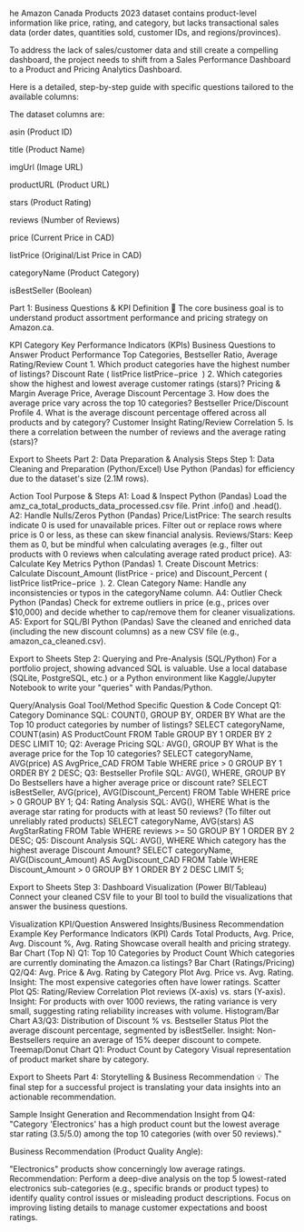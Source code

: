 he Amazon Canada Products 2023 dataset contains product-level information like price, rating, and category, but lacks transactional sales data (order dates, quantities sold, customer IDs, and regions/provinces).

To address the lack of sales/customer data and still create a compelling dashboard, the project needs to shift from a Sales Performance Dashboard to a Product and Pricing Analytics Dashboard.

Here is a detailed, step-by-step guide with specific questions tailored to the available columns:

The dataset columns are:

asin (Product ID)

title (Product Name)

imgUrl (Image URL)

productURL (Product URL)

stars (Product Rating)

reviews (Number of Reviews)

price (Current Price in CAD)

listPrice (Original/List Price in CAD)

categoryName (Product Category)

isBestSeller (Boolean)

Part 1: Business Questions & KPI Definition 🎯
The core business goal is to understand product assortment performance and pricing strategy on Amazon.ca.

KPI Category	Key Performance Indicators (KPIs)	Business Questions to Answer
Product Performance	Top Categories, Bestseller Ratio, Average Rating/Review Count	1. Which product categories have the highest number of listings?
Discount Rate ( 
listPrice
listPrice−price
​
 )	2. Which categories show the highest and lowest average customer ratings (stars)?
Pricing & Margin	Average Price, Average Discount Percentage	3. How does the average price vary across the top 10 categories?
Bestseller Price/Discount Profile	4. What is the average discount percentage offered across all products and by category?
Customer Insight	Rating/Review Correlation	5. Is there a correlation between the number of reviews and the average rating (stars)?

Export to Sheets
Part 2: Data Preparation & Analysis Steps
Step 1: Data Cleaning and Preparation (Python/Excel)
Use Python (Pandas) for efficiency due to the dataset's size (2.1M rows).

Action	Tool	Purpose & Steps
A1: Load & Inspect	Python (Pandas)	Load the amz_ca_total_products_data_processed.csv file. Print .info() and .head().
A2: Handle Nulls/Zeros	Python (Pandas)	Price/ListPrice: The search results indicate 0 is used for unavailable prices. Filter out or replace rows where price is 0 or less, as these can skew financial analysis. Reviews/Stars: Keep them as 0, but be mindful when calculating averages (e.g., filter out products with 0 reviews when calculating average rated product price).
A3: Calculate Key Metrics	Python (Pandas)	1. Create Discount Metrics: Calculate Discount_Amount (listPrice - price) and Discount_Percent ( 
listPrice
listPrice−price
​
 ). 2. Clean Category Name: Handle any inconsistencies or typos in the categoryName column.
A4: Outlier Check	Python (Pandas)	Check for extreme outliers in price (e.g., prices over $10,000) and decide whether to cap/remove them for cleaner visualizations.
A5: Export for SQL/BI	Python (Pandas)	Save the cleaned and enriched data (including the new discount columns) as a new CSV file (e.g., amazon_ca_cleaned.csv).

Export to Sheets
Step 2: Querying and Pre-Analysis (SQL/Python)
For a portfolio project, showing advanced SQL is valuable. Use a local database (SQLite, PostgreSQL, etc.) or a Python environment like Kaggle/Jupyter Notebook to write your "queries" with Pandas/Python.

Query/Analysis Goal	Tool/Method	Specific Question & Code Concept
Q1: Category Dominance	SQL: COUNT(), GROUP BY, ORDER BY	What are the Top 10 product categories by number of listings? SELECT categoryName, COUNT(asin) AS ProductCount FROM Table GROUP BY 1 ORDER BY 2 DESC LIMIT 10;
Q2: Average Pricing	SQL: AVG(), GROUP BY	What is the average price for the Top 10 categories? SELECT categoryName, AVG(price) AS AvgPrice_CAD FROM Table WHERE price > 0 GROUP BY 1 ORDER BY 2 DESC;
Q3: Bestseller Profile	SQL: AVG(), WHERE, GROUP BY	Do Bestsellers have a higher average price or discount rate? SELECT isBestSeller, AVG(price), AVG(Discount_Percent) FROM Table WHERE price > 0 GROUP BY 1;
Q4: Rating Analysis	SQL: AVG(), WHERE	What is the average star rating for products with at least 50 reviews? (To filter out unreliably rated products) SELECT categoryName, AVG(stars) AS AvgStarRating FROM Table WHERE reviews >= 50 GROUP BY 1 ORDER BY 2 DESC;
Q5: Discount Analysis	SQL: AVG(), WHERE	Which category has the highest average Discount Amount? SELECT categoryName, AVG(Discount_Amount) AS AvgDiscount_CAD FROM Table WHERE Discount_Amount > 0 GROUP BY 1 ORDER BY 2 DESC LIMIT 5;

Export to Sheets
Step 3: Dashboard Visualization (Power BI/Tableau)
Connect your cleaned CSV file to your BI tool to build the visualizations that answer the business questions.

Visualization	KPI/Question Answered	Insights/Business Recommendation Example
Key Performance Indicators (KPI) Cards	Total Products, Avg. Price, Avg. Discount %, Avg. Rating	Showcase overall health and pricing strategy.
Bar Chart (Top N)	Q1: Top 10 Categories by Product Count	Which categories are currently dominating the Amazon.ca listings?
Bar Chart (Ratings/Pricing)	Q2/Q4: Avg. Price & Avg. Rating by Category	Plot Avg. Price vs. Avg. Rating. Insight: The most expensive categories often have lower ratings.
Scatter Plot	Q5: Rating/Review Correlation	Plot reviews (X-axis) vs. stars (Y-axis). Insight: For products with over 1000 reviews, the rating variance is very small, suggesting rating reliability increases with volume.
Histogram/Bar Chart	A3/Q3: Distribution of Discount % vs. Bestseller Status	Plot the average discount percentage, segmented by isBestSeller. Insight: Non-Bestsellers require an average of 15% deeper discount to compete.
Treemap/Donut Chart	Q1: Product Count by Category	Visual representation of product market share by category.

Export to Sheets
Part 4: Storytelling & Business Recommendation 💡
The final step for a successful project is translating your data insights into an actionable recommendation.

Sample Insight Generation and Recommendation
Insight from Q4: "Category 'Electronics' has a high product count but the lowest average star rating (3.5/5.0) among the top 10 categories (with over 50 reviews)."

Business Recommendation (Product Quality Angle):

"Electronics" products show concerningly low average ratings. Recommendation: Perform a deep-dive analysis on the top 5 lowest-rated electronics sub-categories (e.g., specific brands or product types) to identify quality control issues or misleading product descriptions. Focus on improving listing details to manage customer expectations and boost ratings.







